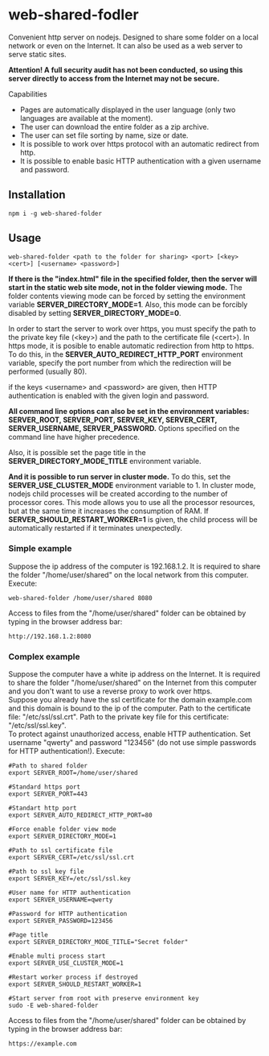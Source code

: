 # web-shared-fodler

Convenient http server on nodejs. Designed to share some folder on a local network or even on the Internet. It can also be used as a web server to serve static sites.

**Attention! A full security audit has not been conducted, so using this server directly to access from the Internet may not be secure.**

Capabilities
* Pages are automatically displayed in the user language (only two languages are available at the moment).
* The user can download the entire folder as a zip archive.
* The user can set file sorting by name, size or date.
* It is possible to work over https protocol with an automatic redirect from http.
* It is possible to enable basic HTTP authentication with a given username and password.

## Installation
```
npm i -g web-shared-folder
```


## Usage
```
web-shared-folder <path to the folder for sharing> <port> [<key> <cert>] [<username> <password>]
```
**If there is the "index.html" file in the specified folder, then the server will start in the static web site mode, not in the folder viewing mode.** The folder contents viewing mode can be forced by setting the environment variable **SERVER_DIRECTORY_MODE=1**. Also, this mode can be forcibly disabled by setting **SERVER_DIRECTORY_MODE=0**.

In order to start the server to work over https, you must specify the path to the private key file (\<key\>) and the path to the certificate file (\<cert\>).
In https mode, it is posible to enable automatic redirection from http to https. To do this, in the **SERVER_AUTO_REDIRECT_HTTP_PORT** environment variable, specify the port number from which the redirection will be performed (usually 80).

if the keys \<username\> and \<password\> are given, then HTTP authentication is enabled with the given login and password.

**All command line options can also be set in the environment variables: SERVER_ROOT, SERVER_PORT, SERVER_KEY, SERVER_CERT, SERVER_USERNAME, SERVER_PASSWORD.** Options specified on the command line have higher precedence.

Also, it is possible set the page title in the **SERVER_DIRECTORY_MODE_TITLE** environment variable.

**And it is possible to run server in cluster mode.** To do this, set the **SERVER_USE_CLUSTER_MODE** environment variable to 1. In cluster mode, nodejs child processes will be created according to the number of processor cores. This mode allows you to use all the processor resources, but at the same time it increases the consumption of RAM. If **SERVER_SHOULD_RESTART_WORKER=1** is given, the child process will be automatically restarted if it terminates unexpectedly.

### Simple example
Suppose the ip address of the computer is 192.168.1.2. It is required to share the folder "/home/user/shared" on the local network from this computer. Execute:

```
web-shared-folder /home/user/shared 8080
```
Access to files from the "/home/user/shared" folder can be obtained by typing in the browser address bar:

```
http://192.168.1.2:8080
```

### Complex example
Suppose the computer have a white ip address on the Internet. It is required to share the folder "/home/user/shared" on the Internet from this computer and you don't want to use a reverse proxy to work over https.  
Suppose you already have the ssl certificate for the domain example.com and this domain is bound to the ip of the computer. Path to the certificate file: "/etc/ssl/ssl.crt". Path to the private key file for this certificate: "/etc/ssl/ssl.key".  
To protect against unauthorized access, enable HTTP authentication. Set username "qwerty" and password "123456" (do not use simple passwords for HTTP authentication!). Execute:

```
#Path to shared folder
export SERVER_ROOT=/home/user/shared

#Standard https port
export SERVER_PORT=443

#Standart http port
export SERVER_AUTO_REDIRECT_HTTP_PORT=80

#Force enable folder view mode
export SERVER_DIRECTORY_MODE=1

#Path to ssl certificate file
export SERVER_CERT=/etc/ssl/ssl.crt

#Path to ssl key file
export SERVER_KEY=/etc/ssl/ssl.key

#User name for HTTP authentication
export SERVER_USERNAME=qwerty

#Password for HTTP authentication
export SERVER_PASSWORD=123456

#Page title
export SERVER_DIRECTORY_MODE_TITLE="Secret folder"

#Enable multi process start
export SERVER_USE_CLUSTER_MODE=1

#Restart worker process if destroyed
export SERVER_SHOULD_RESTART_WORKER=1

#Start server from root with preserve environment key
sudo -E web-shared-folder
```

Access to files from the "/home/user/shared" folder can be obtained by typing in the browser address bar:
```
https://example.com
```